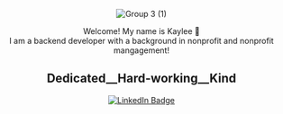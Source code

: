 <div align="center">

![Group 3 (1)](https://gist.github.com/assets/132856753/e2fa3bb5-098d-4330-b9b4-f1ce77b383e9)

</div>

<div align="center">
Welcome! My name is Kaylee 👋 <br>
I am a backend developer with a background in nonprofit and nonprofit mangagement! <br>

<h2> Dedicated__Hard-working__Kind </h2>  
<div id="badges">
  <a href="https://www.linkedin.com/in/kaylee-janes/">
<img src="https://img.shields.io/badge/LinkedIn-blue?style=for-the-badge&logo=linkedin&logoColor=white" alt="LinkedIn Badge"/><br>
<img src="https://komarev.com/ghpvc/?username=kbug819&style=flat-square&color=blue" alt=""/>


<!--
**kbug819/kbug819** is a ✨ _special_ ✨ repository because its `README.md` (this file) appears on your GitHub profile.

Here are some ideas to get you started:

- 🔭 I’m currently working on ...
- 🌱 I’m currently learning ...
- 👯 I’m looking to collaborate on ...
- 🤔 I’m looking for help with ...
- 💬 Ask me about ...
- 📫 How to reach me: ...
- 😄 Pronouns: ...
- ⚡ Fun fact: ...
-->

